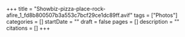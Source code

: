 +++
title = "Showbiz-pizza-place-rock-afire_1_fd8b800507b3a553c7bcf29ce1dc89ff.avif"
tags = ["Photos"]
categories = []
startDate = ""
draft = false
pages = []
description = ""
citations = []
+++
